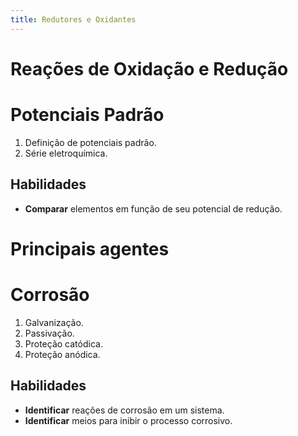 ```yaml
---
title: Redutores e Oxidantes
---
```


# Reações de Oxidação e Redução



# Potenciais Padrão

1. Definição de potenciais padrão.
2. Série eletroquímica.

## Habilidades

- **Comparar** elementos em função de seu potencial de redução.

# Principais agentes

# Corrosão

1. Galvanização.
2. Passivação.
3. Proteção catódica.
4. Proteção anódica.

## Habilidades

- **Identificar** reações de corrosão em um sistema.
- **Identificar** meios para inibir o processo corrosivo.